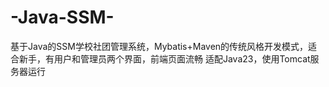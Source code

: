 # -Java-SSM-
基于Java的SSM学校社团管理系统，Mybatis+Maven的传统风格开发模式，适合新手，有用户和管理员两个界面，前端页面流畅
适配Java23，使用Tomcat服务器运行
